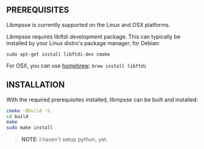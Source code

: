 ## PREREQUISITES

Libmpsse is currently supported on the Linux and OSX platforms.

Libmpsse requires libftdi development package. 
This can typically be installed by your Linux distro's package manager, for Debian:

```
sudo apt-get install libftdi-dev cmake
```

For OSX, you can use [homebrew](https://brew.sh/): `brew install libftdi`

## INSTALLATION

With the required prerequisites installed, libmpsse can be built and installed:

```sh
cmake -Bbuild -S.
cd build
make
sudo make install
```

> **NOTE**: I haven't setup python, yet.
	
